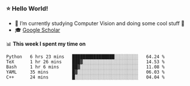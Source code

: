### ⭐️ Hello World!

<!--
**hologerry/hologerry** is a ✨ _special_ ✨ repository because its `README.md` (this file) appears on your GitHub profile.

Here are some ideas to get you started:

- 🔭 I’m currently working and studying on Computer Vision
- 🌱 I’m currently learning at Peking University
- 💬 Ask me about 
- 📫 How to reach me: E-mail
- 😄 Pronouns: he/his
- ⚡ Fun fact: Music is the Power
-->


- 🔭 I’m currently studying Computer Vision and doing some cool stuff 🤖
- 🎓 [Google Scholar](https://scholar.google.com/citations?user=3ykqW9wAAAAJ&hl=en)


📊 **This week I spent my time on**

<!--START_SECTION:waka-->
```text
Python   6 hrs 23 mins   ████████████████░░░░░░░░░   64.24 % 
TeX      1 hr 26 mins    ███▓░░░░░░░░░░░░░░░░░░░░░   14.53 % 
Bash     1 hr 6 mins     ██▓░░░░░░░░░░░░░░░░░░░░░░   11.08 % 
YAML     35 mins         █▓░░░░░░░░░░░░░░░░░░░░░░░   06.03 % 
C++      24 mins         █░░░░░░░░░░░░░░░░░░░░░░░░   04.04 % 
```
<!--END_SECTION:waka-->
